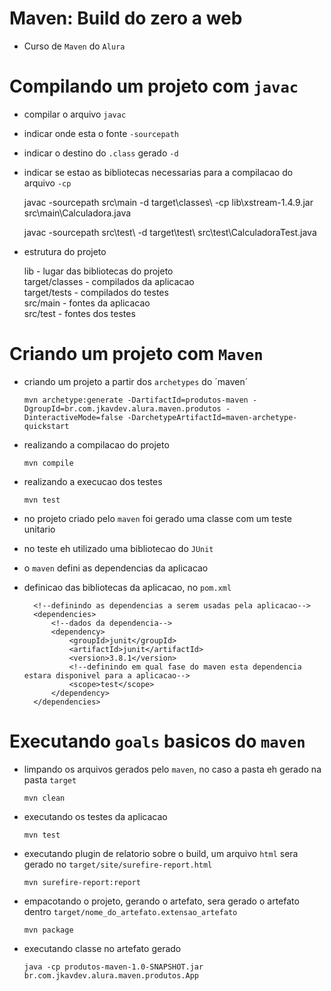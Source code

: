# Maven: Build do zero a web
* Curso de `Maven` do `Alura`


# Compilando um projeto com `javac`

* compilar o arquivo `javac`
* indicar onde esta o fonte `-sourcepath`
* indicar o destino do `.class` gerado `-d`
* indicar se estao as bibliotecas necessarias para a compilacao do arquivo `-cp`

    javac -sourcepath src\main -d target\classes\ -cp lib\xstream-1.4.9.jar src\main\Calculadora.java
    
    javac -sourcepath src\test\ -d target\test\ src\test\CalculadoraTest.java
    
* estrutura do projeto

    lib             - lugar das bibliotecas do projeto<br />
    target/classes  - compilados da aplicacao<br />
    target/tests    - compilados do testes<br />
    src/main        - fontes da aplicacao<br />
    src/test        - fontes dos testes<br />
    
# Criando um projeto com `Maven`    
    
* criando um projeto a partir dos `archetypes` do ´maven´ 

    `mvn archetype:generate -DartifactId=produtos-maven -DgroupId=br.com.jkavdev.alura.maven.produtos -DinteractiveMode=false -DarchetypeArtifactId=maven-archetype-quickstart`
    
* realizando a compilacao do projeto
    
    `mvn compile`        
    
* realizando a execucao dos testes
    
    `mvn test`        
    
* no projeto criado pelo `maven` foi gerado uma classe com um teste unitario
* no teste eh utilizado uma bibliotecao do `JUnit`
* o `maven` defini as dependencias da aplicacao
* definicao das bibliotecas da aplicacao, no `pom.xml`

        <!--definindo as dependencias a serem usadas pela aplicacao-->
        <dependencies>
            <!--dados da dependencia-->
            <dependency>
                <groupId>junit</groupId>
                <artifactId>junit</artifactId>
                <version>3.8.1</version>
                <!--definindo em qual fase do maven esta dependencia estara disponivel para a aplicacao-->
                <scope>test</scope>
            </dependency>
        </dependencies>   
        
# Executando `goals` basicos do `maven`

* limpando os arquivos gerados pelo `maven`, no caso a pasta eh gerado na pasta `target`

    `mvn clean`
    
* executando os testes da aplicacao

    `mvn test`
    
* executando plugin de relatorio sobre o build, um arquivo `html` sera gerado no `target/site/surefire-report.html`

    `mvn surefire-report:report`
    
* empacotando o projeto, gerando o artefato, sera gerado o artefato dentro `target/nome_do_artefato.extensao_artefato`

    `mvn package`
    
* executando classe no artefato gerado

    `java -cp produtos-maven-1.0-SNAPSHOT.jar br.com.jkavdev.alura.maven.produtos.App`    
    